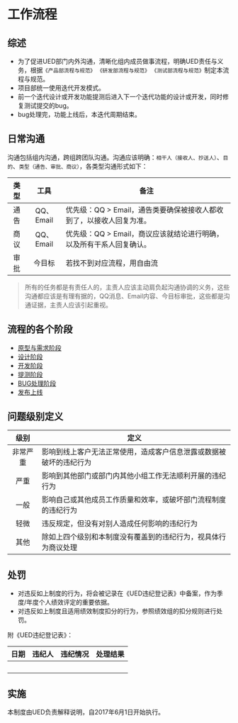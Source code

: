 # 工作流程

## 综述
- 为了促进UED部门内外沟通，清晰化组内成员做事流程，明确UED责任与义务，根据`《产品部流程与规范》` `《研发部流程与规范》` `《测试部流程与规范》`制定本流程与规范。
- 项目部统一使用迭代开发模式。
- 前一个迭代设计或开发功能提测后进入下一个迭代功能的设计或开发，同时修复测试提交的bug。
- bug处理完，功能上线后，本迭代周期结束。

## 日常沟通
沟通包括组内沟通，跨组跨团队沟通。沟通应该明确：`相干人（接收人、抄送人）`、`目的`、`类型（通告、审批、商议）`，各类型沟通形式如下：

| 类型      |    工具 |    备注 |
| :--------: | :--------:| --------|
|   通告   |  QQ、Email | 优先级：QQ > Email，通告类要确保被接收人都收到了，以接收人回复为准。 |
|   商议   |  QQ、Email | 优先级：QQ > Email，商议应该就结论进行明确，以及所有干系人回复确认。 |
|   审批   |  今目标 | 若找不到对应流程，用自由流 |

> 所有的任务都是有责任人的，主责人应该主动肩负起沟通协调的义务，这些沟通都应该是有理有据的，QQ消息、Email内容、今目标审批，这些都是沟通证据，主责人应该引起重视。

## 流程的各个阶段
- [原型与需求阶段](prototype.md)
- [设计阶段](design.md)
- [开发阶段](develop.md)
- [提测阶段](to-test.md)
- [BUG处理阶段](bug.md)
- [发布上线](release.md)

## 问题级别定义

| 级别      |    定义 |
| :--------: | --------| 
| 非常严重     |   影响到线上客户无法正常使用，造成客户信息泄露或数据被破坏的违纪行为 |
| 严重     |   影响到其他部门或部门内其他小组工作无法顺利开展的违纪行为 |
| 一般     |   影响自己或其他成员工作质量和效率，或破坏部门流程制度的违纪行为 |
| 轻微     |   违反规定，但没有对别人造成任何影响的违纪行为 |
| 其他     |   除如上四个级别和本制度没有覆盖到的违纪行为，视具体行为商议处理 |

## 处罚
- 对违反如上制度的行为，将会被记录在《UED违纪登记表》中备案，作为季度/年度个人绩效评定的重要依据。
- 对违反如上制度且适用绩效制度扣分的行为，参照绩效组的扣分规则进行处罚。

附《UED违纪登记表》：

| 日期      |    违纪人 |    违纪情况 | 处理结果 |
| :--------: | :--------:| :--------:|:--------:|
| &nbsp;      |    &nbsp; |    &nbsp; | &nbsp; |

## 实施
本制度由UED负责解释说明，自2017年6月1日开始执行。
